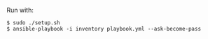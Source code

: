 Run with:

```
$ sudo ./setup.sh
$ ansible-playbook -i inventory playbook.yml --ask-become-pass
```
